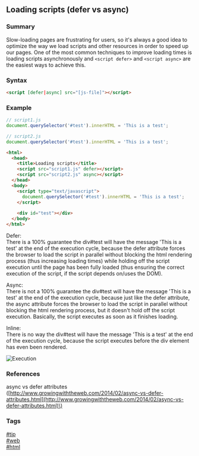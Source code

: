 ## Loading scripts \(defer vs async\)

### Summary
Slow-loading pages are frustrating for users, so it's always a good idea to optimize the way we load scripts and other resources in order to speed up our pages. One of the most common techniques to improve loading times is loading scripts asynchronously and `<script defer>` and `<script async>` are the easiest ways to achieve this.  

### Syntax
```html
<script [defer|async] src="[js-file]"></script>
```

### Example
```javascript
// script1.js
document.querySelector('#test').innerHTML = 'This is a test';
```

```javascript
// script2.js
document.querySelector('#test').innerHTML = 'This is a test';
```

```html
<html>
  <head>
    <title>Loading scripts</title>
    <script src="script1.js" defer></script>
    <script src="script2.js" async></script>
  </head>
  <body>
    <script type="text/javascript">
      document.querySelector('#test').innerHTML = 'This is a test';
    </script>
    
    <div id="test"></div>
  </body>
</html>
```

Defer:  
There is a 100% guarantee the div#test will have the message 'This is a test' at the end of the execution cycle, because the defer attribute forces the browser to load the script in parallel without blocking the html rendering process (thus increasing loading times) while holding off the script execution until the page has been fully loaded (thus ensuring the correct execution of the script, if the script depends on/uses the DOM).

Async:  
There is not a 100% guarantee the div#test will have the message 'This is a test' at the end of the execution cycle, because just like the defer attribute, the async attribute forces the browser to load the script in parallel without blocking the html rendering process, but it doesn't hold off the script execution. Basically, the script executes as soon as it finishes loading. 

Inline:  
There is no way the div#test will have the message 'This is a test' at the end of the execution cycle, because the script executes before the div element has even been rendered.

![Execution](https://cloud.githubusercontent.com/assets/19519411/17654804/ba1e80c2-626c-11e6-8d0e-4baafbdd36fe.jpg)

### References
async vs defer attributes \([http://www.growingwiththeweb.com/2014/02/async-vs-defer-attributes.html](http://www.growingwiththeweb.com/2014/02/async-vs-defer-attributes.html)\)

### Tags
[#tip](../../tips.md)  
[#web](../web.md)  
[#html](html.md)